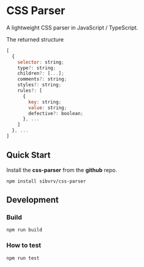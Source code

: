 CSS Parser 
===============================

A lightweight CSS parser in JavaScript / TypeScript.

The returned structure
```js
[
  {
    selector: string;
    type?: string;
    children?: [...];
    comments?: string;
    styles?: string;
    rules?: [
      {
        key: string;
        value: string;
        defective?: boolean;
      }, ...
    ]
  }, ...
]
```

## Quick Start

Install the **css-parser** from the **github** repo.
```shell
npm install sibvrv/css-parser
```

## Development

### Build

```shell
npm run build
```

### How to test
```shell
npm run test
```